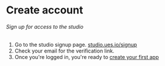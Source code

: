 # Create account

###### Sign up for access to the studio

1. Go to the studio signup page. [studio.ues.io/signup](https://studio.ues.io/signup)
2. Check your email for the verification link.
3. Once you're logged in, you're ready to [create your first app](first-app)
